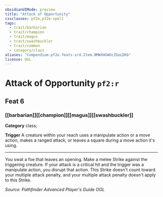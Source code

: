 ```yaml
---
obsidianUIMode: preview
title: "Attack of Opportunity"
cssclasses: pf2e,pf2e-spell
tags:
  - trait/barbarian
  - trait/champion
  - trait/magus
  - trait/swashbuckler
  - trait/common
  - category/class
aliases: "Compendium.pf2e.feats-srd.Item.NMWXHGWUcZGoLDKb"
license: OGL
---
```

# Attack of Opportunity `pf2:r`
## Feat 6
### [[barbarian]][[champion]][[magus]][[swashbuckler]]

**Category** class; 




**Trigger** A creature within your reach uses a manipulate action or a move action, makes a ranged attack, or leaves a square during a move action it's using.

* * *

You swat a foe that leaves an opening. Make a melee Strike against the triggering creature. If your attack is a critical hit and the trigger was a manipulate action, you disrupt that action. This Strike doesn't count toward your multiple attack penalty, and your multiple attack penalty doesn't apply to this Strike.

*Source: Pathfinder Advanced Player's Guide*
*OGL*